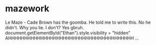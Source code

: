 # mazework
Le Maze - Cade Brown has the goomba. He told me to write this.
No he didn't.
Why you lie.
I don't?
Yes gbruh.
document.getElementById("Ethan").style.visibility = "hidden"
AHHHHHHHHHHHHHHHHHHHHHHHHHHHHHHHHHHHHHHH
...
